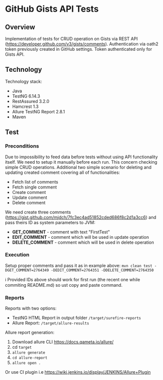 # GitHub Gists API Tests
## Overview
Implementation of tests for CRUD operation on Gists via REST API (https://developer.github.com/v3/gists/comments).
Authentication via oath2 token previously created in GitHub settings. Token authenticated only for Gists API.

## Technology
Technology stack:
* Java
* TestNG 6.14.3
* RestAssured 3.2.0
* Hamcrest 1.3
* Allure TestNG Report 2.8.1
* Maven

## Test
### Preconditions
Due to impossibility to feed data before tests without using API functionality itself. We need to setup it manually before each run.
This concern checking simple CRUD operations. Additional two simple scenario for deleting and updating created comment covering all of functionalities:
* Fetch list of comments
* Fetch single comment
* Create comment
* Update comment
* Delete comment

We need create three comments (https://gist.github.com/mjdch/7fc3ec4ad51852cded686f8c2d1a3cc6) and pass theirs ID as system parameters to JVM:

* **GET_COMMENT** - comment with text "FirstTest" 
* **EDIT_COMMENT** - comment which will be used in update operation
* **DELETE_COMMENT** - comment which will be used in delete operation


### Execution
Setup proper comments and pass it as in example above:
`mvn clean test -DGET_COMMENT=2764349 -DEDIT_COMMENT=2764351 -DDELETE_COMMENT=2764350`

:information_source: Provided IDs above should work for first run (the recent one while commiting README.md) so ust copy and paste command.

### Reports

Reports with two options:
* TestNG HTML Report in output folder `/target/surefire-reports`
* Allure Report: `/target/allure-results` 

Allure report generation:
1. Download allure CLI https://docs.qameta.io/allure/
2. cd `target`
3. `allure generate`
4. `cd allure-report`
5. `allure open .`

Or use CI plugin i.e https://wiki.jenkins.io/display/JENKINS/Allure+Plugin




